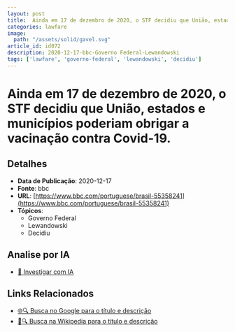 ```yaml
---
layout: post
title:  Ainda em 17 de dezembro de 2020, o STF decidiu que União, estados e municípios poderiam obrigar a vacinação contra Covid-19.
categories: lawfare
image: 
  path: "/assets/solid/gavel.svg"
article_id: id072
description: 2020-12-17-bbc-Governo Federal-Lewandowski
tags: ['lawfare', 'governo-federal', 'lewandowski', 'decidiu']
---
```


# Ainda em 17 de dezembro de 2020, o STF decidiu que União, estados e municípios poderiam obrigar a vacinação contra Covid-19.

## Detalhes
- **Data de Publicação**: 2020-12-17
- **Fonte**: bbc
- **URL**: [https://www.bbc.com/portuguese/brasil-55358241](https://www.bbc.com/portuguese/brasil-55358241)
- **Tópicos**:
  - Governo Federal
  - Lewandowski
  - Decidiu

## Analise por IA
- [🤖 Investigar com IA](https://www.perplexity.ai/search?q=%22not%C3%ADcia%20artigo%20Brasil%22%20Ainda%20em%2017%20de%20dezembro%20de%202020%2C%20o%20STF%20decidiu%20que%20Uni%C3%A3o%2C%20estados%20e%20munic%C3%ADpios%20poderiam%20obrigar%20a%20vacina%C3%A7%C3%A3o%20contra%20Covid-19.%20bbc%202020-12-17)

## Links Relacionados
- [🌐🔍 Busca no Google para o título e descrição](https://www.google.com/search?q=%22not%C3%ADcia%20artigo%20Brasil%22%20Ainda%20em%2017%20de%20dezembro%20de%202020%2C%20o%20STF%20decidiu%20que%20Uni%C3%A3o%2C%20estados%20e%20munic%C3%ADpios%20poderiam%20obrigar%20a%20vacina%C3%A7%C3%A3o%20contra%20Covid-19.%20bbc%202020-12-17)
- [📖🔍 Busca na Wikipedia para o título e descrição](https://pt.wikipedia.org/w/index.php?search=%22not%C3%ADcia%20artigo%20Brasil%22%20Ainda%20em%2017%20de%20dezembro%20de%202020%2C%20o%20STF%20decidiu%20que%20Uni%C3%A3o%2C%20estados%20e%20munic%C3%ADpios%20poderiam%20obrigar%20a%20vacina%C3%A7%C3%A3o%20contra%20Covid-19.%20bbc%202020-12-17)

